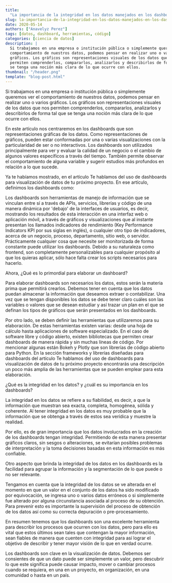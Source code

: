 ```yaml
---
title:
  "La importancia de la integridad en los datos manejados en los dashboards"
slug: la-importancia-de-la-integridad-en-los-datos-manejados-en-los-dashboards
date: 2020-05-14
authors: ["Anavelyz Perez"]
tags: [datos, dashboard, herramientas, código]
categories: [ciencia de datos]
description: |
  Si trabajamos en una empresa o institución pública o simplemente queremos ver el
  comportamiento de nuestros datos, podemos pensar en realizar uno o varios
  gráficos. Los gráficos son representaciones visuales de los datos que nos
  permiten comprenderlos, compararlos, analizarlos y describirlos de forma tal que
  se tenga una noción más clara de lo que ocurre con ellos.
thumbnail: "/header.png"
template: "blog-post.html"
---
```


<!-- # La importancia de la integridad en los datos manejados en los dashboards -->

Si trabajamos en una empresa o institución pública o simplemente queremos ver el
comportamiento de nuestros datos, podemos pensar en realizar uno o varios
gráficos. Los gráficos son representaciones visuales de los datos que nos
permiten comprenderlos, compararlos, analizarlos y describirlos de forma tal que
se tenga una noción más clara de lo que ocurre con ellos.

<!-- TEASER_END -->

En este artículo nos centraremos en los dashboards que son representaciones
gráficas de los datos. Como representaciones de gráficos, pueden estar
conformadas por una o varias visualizaciones con la particularidad de ser o no
interactivos. Los dashboards son utilizados principalmente para ver y evaluar la
calidad de un negocio o el cambio de algunos valores específicos a través del
tiempo. También permite observar el comportamiento de alguna variable y sugerir
estudios más profundos en relación a lo que sucede.

Ya te habíamos mostrado, en el artículo Te hablamos del uso de dashboards para
visualización de datos de tu próximo proyecto. En ese artículo, definimos los
dashboards como:

Los dashboards son herramientas de manejo de información que se vinculan entre
sí a través de APIs, servicios, librerías y código de una manera dinámica por
'debajo' de la interfaces de usuarios, es decir, mostrando los resultados de
esta interacción en una interfaz web o aplicación móvil, a través de gráficos y
visualizaciones que al instante presentan los llamados indicadores de
rendimiento (Key Performance Indicators KPI por sus siglas en inglés), o
cualquier otro tipo de indicadores, acerca de un negocio, proceso, departamento,
sitio web, o servidor. Prácticamente cualquier cosa que necesite ser
monitorizada de forma constante puede utilizar los dashboards. Debido a su
naturaleza como frontend, son completamente personalizables para cualquier
propósito al que los quieras aplicar, sólo hace falta crear los scripts
necesarios para hacerlo.

Ahora, ¿Qué es lo primordial para elaborar un dashboard?

Para elaborar dashboards son necesarios los datos, estos serán la materia prima
que permitirá crearlos. Debemos tener en cuenta que los datos puedan almacenar
la información que deseamos extraer o contabilizar. Una vez que se tengan
disponibles los datos se debe tener claro cuáles son las variables o valores que
se desean estudiar y así trazar un plan en el que se definan los tipos de
gráficos que serán presentados en los dashboards.

Por otro lado, se deben definir las herramientas que utilizaremos para su
elaboración. De estas herramientas existen varias: desde una hoja de cálculo
hasta aplicaciones de software especializado. En el caso de software libre y
código abierto, existen bibliotecas que permiten crear dashboards de manera
rápida y sin muchas líneas de código. Por mencionar algunas están Bokeh y Plotly
que son librerías de código abierto para Python. En la sección frameworks y
librerías diseñadas para dashboards del artículo Te hablamos del uso de
dashboards para visualización de datos de tu próximo proyecto encontrarás una
descripción un poco más amplia de las herramientas que se pueden emplear para
esta elaboración.

¿Qué es la integridad en los datos? y ¿cuál es su importancia en los dashboards?

La integridad en los datos se refiere a su fiabilidad, es decir, a que la
información que muestran sea exacta, completa, homogénea, sólida y coherente. Al
tener integridad en los datos es muy probable que la información que se obtenga
a través de estos sea verídica y muestre la realidad.

Por ello, es de gran importancia que los datos involucrados en la creación de
los dashboards tengan integridad. Permitiendo de esta manera presentar gráficos
claros, sin sesgos o alteraciones, se evitarían posibles problemas de
interpretación y la toma decisiones basadas en esta información es más
confiable.

Otro aspecto que brinda la integridad de los datos en los dashboards es la
facilidad para agrupar la información y la segmentación de lo que puede o no ser
relevante.

Tengamos en cuenta que la integridad de los datos se ve alterada en el momento
en que un valor en el conjunto de los datos ha sido modificado por equivocación,
se ingresa uno o varios datos erróneos o si simplemente fue alterado por alguna
circunstancia asociada al proceso de su obtención. Para prevenir esto es
importante la supervisión del proceso de obtención de los datos así como su
correcta depuración o pre-procesamiento.

En resumen tenemos que los dashboards son una excelente herramienta para
describir los procesos que ocurren con los datos, pero para ello es vital que
estos últimos sean tales que contengan la mayor información, sean fiables de
manera que cuenten con integridad para así lograr el objetivo de describir y
tener mayor visión de lo que en verdad ocurre.

Los dashboards son clave en la visualización de datos. Debemos ser consientes de
que un dato puede ser simplemente un valor, pero descubrir lo que este significa
puede causar impacto, mover o cambiar procesos cuando se requiera, en una en un
proyecto, en organización, en una comunidad o hasta en un país.
